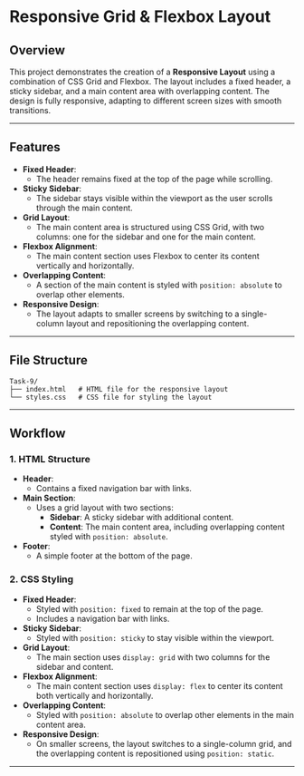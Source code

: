 # Responsive Grid & Flexbox Layout

## Overview
This project demonstrates the creation of a **Responsive Layout** using a combination of CSS Grid and Flexbox. The layout includes a fixed header, a sticky sidebar, and a main content area with overlapping content. The design is fully responsive, adapting to different screen sizes with smooth transitions.

---

## Features
- **Fixed Header**:
  - The header remains fixed at the top of the page while scrolling.
- **Sticky Sidebar**:
  - The sidebar stays visible within the viewport as the user scrolls through the main content.
- **Grid Layout**:
  - The main content area is structured using CSS Grid, with two columns: one for the sidebar and one for the main content.
- **Flexbox Alignment**:
  - The main content section uses Flexbox to center its content vertically and horizontally.
- **Overlapping Content**:
  - A section of the main content is styled with `position: absolute` to overlap other elements.
- **Responsive Design**:
  - The layout adapts to smaller screens by switching to a single-column layout and repositioning the overlapping content.

---

## File Structure
```
Task-9/
├── index.html   # HTML file for the responsive layout
└── styles.css   # CSS file for styling the layout
```

---

## Workflow

### 1. **HTML Structure**
- **Header**:
  - Contains a fixed navigation bar with links.
- **Main Section**:
  - Uses a grid layout with two sections:
    - **Sidebar**: A sticky sidebar with additional content.
    - **Content**: The main content area, including overlapping content styled with `position: absolute`.
- **Footer**:
  - A simple footer at the bottom of the page.

### 2. **CSS Styling**
- **Fixed Header**:
  - Styled with `position: fixed` to remain at the top of the page.
  - Includes a navigation bar with links.
- **Sticky Sidebar**:
  - Styled with `position: sticky` to stay visible within the viewport.
- **Grid Layout**:
  - The main section uses `display: grid` with two columns for the sidebar and content.
- **Flexbox Alignment**:
  - The main content section uses `display: flex` to center its content both vertically and horizontally.
- **Overlapping Content**:
  - Styled with `position: absolute` to overlap other elements in the main content area.
- **Responsive Design**:
  - On smaller screens, the layout switches to a single-column grid, and the overlapping content is repositioned using `position: static`.

---

